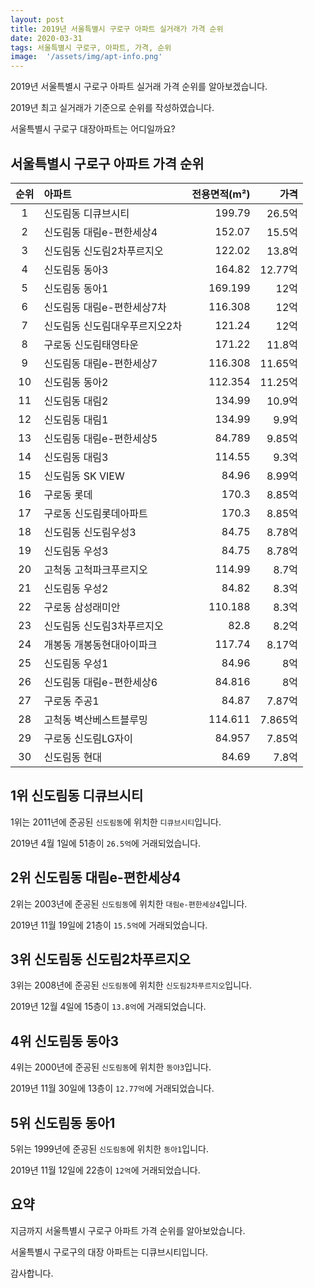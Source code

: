 ```yaml
---
layout: post
title: 2019년 서울특별시 구로구 아파트 실거래가 가격 순위
date: 2020-03-31
tags: 서울특별시 구로구, 아파트, 가격, 순위
image:  '/assets/img/apt-info.png'
---
```


2019년 서울특별시 구로구 아파트 실거래 가격 순위를 알아보겠습니다.

2019년 최고 실거래가 기준으로 순위를 작성하였습니다.

서울특별시 구로구 대장아파트는 어디일까요?

## 서울특별시 구로구 아파트 가격 순위

|순위|아파트|전용면적(m²)|가격|
|:---:|:------|---:|---:|
|1|신도림동 디큐브시티|199.79|26.5억|
|2|신도림동 대림e-편한세상4|152.07|15.5억|
|3|신도림동 신도림2차푸르지오|122.02|13.8억|
|4|신도림동 동아3|164.82|12.77억|
|5|신도림동 동아1|169.199|12억|
|6|신도림동 대림e-편한세상7차|116.308|12억|
|7|신도림동 신도림대우푸르지오2차|121.24|12억|
|8|구로동 신도림태영타운|171.22|11.8억|
|9|신도림동 대림e-편한세상7|116.308|11.65억|
|10|신도림동 동아2|112.354|11.25억|
|11|신도림동 대림2|134.99|10.9억|
|12|신도림동 대림1|134.99|9.9억|
|13|신도림동 대림e-편한세상5|84.789|9.85억|
|14|신도림동 대림3|114.55|9.3억|
|15|신도림동 SK VIEW|84.96|8.99억|
|16|구로동 롯데|170.3|8.85억|
|17|구로동 신도림롯데아파트|170.3|8.85억|
|18|신도림동 신도림우성3|84.75|8.78억|
|19|신도림동 우성3|84.75|8.78억|
|20|고척동 고척파크푸르지오|114.99|8.7억|
|21|신도림동 우성2|84.82|8.3억|
|22|구로동 삼성래미안|110.188|8.3억|
|23|신도림동 신도림3차푸르지오|82.8|8.2억|
|24|개봉동 개봉동현대아이파크|117.74|8.17억|
|25|신도림동 우성1|84.96|8억|
|26|신도림동 대림e-편한세상6|84.816|8억|
|27|구로동 주공1|84.87|7.87억|
|28|고척동 벽산베스트블루밍|114.611|7.865억|
|29|구로동 신도림LG자이|84.957|7.85억|
|30|신도림동 현대|84.69|7.8억|



## 1위 신도림동 디큐브시티

1위는 2011년에 준공된 `신도림동`에 위치한 `디큐브시티`입니다.

2019년 4월 1일에 51층이 `26.5억`에 거래되었습니다.

<!-- * 카카오맵 - 지도퍼가기 -->
<!-- 1. 지도 노드 -->
<div id="daumRoughmapContainer1585686973515" class="root_daum_roughmap root_daum_roughmap_landing"></div>

<!--
	2. 설치 스크립트
	* 지도 퍼가기 서비스를 2개 이상 넣을 경우, 설치 스크립트는 하나만 삽입합니다.
-->
<script charset="UTF-8" class="daum_roughmap_loader_script" src="https://ssl.daumcdn.net/dmaps/map_js_init/roughmapLoader.js"></script>

<!-- 3. 실행 스크립트 -->
<script charset="UTF-8">
	new daum.roughmap.Lander({
		"timestamp" : "1585686973515",
		"key" : "xqht",
		"mapWidth" : "320",
		"mapHeight" : "180"
	}).render();
</script>

## 2위 신도림동 대림e-편한세상4

2위는 2003년에 준공된 `신도림동`에 위치한 `대림e-편한세상4`입니다.

2019년 11월 19일에 21층이 `15.5억`에 거래되었습니다.

<!-- * 카카오맵 - 지도퍼가기 -->
<!-- 1. 지도 노드 -->
<div id="daumRoughmapContainer1585686997796" class="root_daum_roughmap root_daum_roughmap_landing"></div>

<!--
	2. 설치 스크립트
	* 지도 퍼가기 서비스를 2개 이상 넣을 경우, 설치 스크립트는 하나만 삽입합니다.
-->
<script charset="UTF-8" class="daum_roughmap_loader_script" src="https://ssl.daumcdn.net/dmaps/map_js_init/roughmapLoader.js"></script>

<!-- 3. 실행 스크립트 -->
<script charset="UTF-8">
	new daum.roughmap.Lander({
		"timestamp" : "1585686997796",
		"key" : "xqhu",
		"mapWidth" : "320",
		"mapHeight" : "180"
	}).render();
</script>

## 3위 신도림동 신도림2차푸르지오

3위는 2008년에 준공된 `신도림동`에 위치한 `신도림2차푸르지오`입니다.

2019년 12월 4일에 15층이 `13.8억`에 거래되었습니다.

<!-- * 카카오맵 - 지도퍼가기 -->
<!-- 1. 지도 노드 -->
<div id="daumRoughmapContainer1585687009733" class="root_daum_roughmap root_daum_roughmap_landing"></div>

<!--
	2. 설치 스크립트
	* 지도 퍼가기 서비스를 2개 이상 넣을 경우, 설치 스크립트는 하나만 삽입합니다.
-->
<script charset="UTF-8" class="daum_roughmap_loader_script" src="https://ssl.daumcdn.net/dmaps/map_js_init/roughmapLoader.js"></script>

<!-- 3. 실행 스크립트 -->
<script charset="UTF-8">
	new daum.roughmap.Lander({
		"timestamp" : "1585687009733",
		"key" : "xqhv",
		"mapWidth" : "320",
		"mapHeight" : "180"
	}).render();
</script>

## 4위 신도림동 동아3

4위는 2000년에 준공된 `신도림동`에 위치한 `동아3`입니다.

2019년 11월 30일에 13층이 `12.77억`에 거래되었습니다.

<!-- * 카카오맵 - 지도퍼가기 -->
<!-- 1. 지도 노드 -->
<div id="daumRoughmapContainer1585687023445" class="root_daum_roughmap root_daum_roughmap_landing"></div>

<!--
	2. 설치 스크립트
	* 지도 퍼가기 서비스를 2개 이상 넣을 경우, 설치 스크립트는 하나만 삽입합니다.
-->
<script charset="UTF-8" class="daum_roughmap_loader_script" src="https://ssl.daumcdn.net/dmaps/map_js_init/roughmapLoader.js"></script>

<!-- 3. 실행 스크립트 -->
<script charset="UTF-8">
	new daum.roughmap.Lander({
		"timestamp" : "1585687023445",
		"key" : "xqhw",
		"mapWidth" : "320",
		"mapHeight" : "180"
	}).render();
</script>

## 5위 신도림동 동아1

5위는 1999년에 준공된 `신도림동`에 위치한 `동아1`입니다.

2019년 11월 12일에 22층이 `12억`에 거래되었습니다.

<!-- * 카카오맵 - 지도퍼가기 -->
<!-- 1. 지도 노드 -->
<div id="daumRoughmapContainer1585687040397" class="root_daum_roughmap root_daum_roughmap_landing"></div>

<!--
	2. 설치 스크립트
	* 지도 퍼가기 서비스를 2개 이상 넣을 경우, 설치 스크립트는 하나만 삽입합니다.
-->
<script charset="UTF-8" class="daum_roughmap_loader_script" src="https://ssl.daumcdn.net/dmaps/map_js_init/roughmapLoader.js"></script>

<!-- 3. 실행 스크립트 -->
<script charset="UTF-8">
	new daum.roughmap.Lander({
		"timestamp" : "1585687040397",
		"key" : "xqhx",
		"mapWidth" : "320",
		"mapHeight" : "180"
	}).render();
</script>


## 요약

지금까지 서울특별시 구로구 아파트 가격 순위를 알아보았습니다.

서울특별시 구로구의 대장 아파트는 디큐브시티입니다.

감사합니다.

